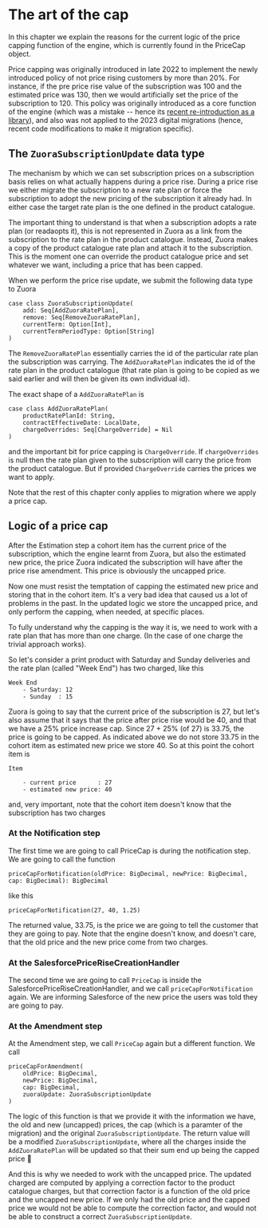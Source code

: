 
# The art of the cap

In this chapter we explain the reasons for the current logic of the price capping function of the engine, which is currently found in the PriceCap object.

Price capping was originally introduced in late 2022 to implement the newly introduced policy of not price rising customers by more than 20%. For instance, if the pre price rise value of the subscription was 100 and the estimated price was 130, then we would artificially set the price of the subscription to 120. This policy was originally introduced as a core function of the engine (which was a mistake -- hence its [recent re-introduction as a library](https://github.com/guardian/price-migration-engine/pull/1006)), and also was not applied to the 2023 digital migrations (hence, recent code modifications to make it migration specific).

## The `ZuoraSubscriptionUpdate` data type

The mechanism by which we can set subscription prices on a subscription basis relies on what actually happens during a price rise. During a price rise we either migrate the subscription to a new rate plan or force the subscription to adopt the new pricing of the subscription it already had. In either case the target rate plan is the one defined in the product catalogue.

The important thing to understand is that when a subscription adopts a rate plan (or readaopts it), this is not represented in Zuora as a link from the subscription to the rate plan in the product catalogue. Instead, Zuora makes a copy of the product catalogue rate plan and attach it to the subscription. This is the moment one can override the product catalogue price and set whatever we want, including a price that has been capped.

When we perform the price rise update, we submit the following data type to Zuora

```
case class ZuoraSubscriptionUpdate(
    add: Seq[AddZuoraRatePlan],
    remove: Seq[RemoveZuoraRatePlan],
    currentTerm: Option[Int],
    currentTermPeriodType: Option[String]
)
```

The `RemoveZuoraRatePlan` essentially carries the id of the particular rate plan the subscription was carrying. The `AddZuoraRatePlan` indicates the id of the rate plan in the product catalogue (that rate plan is going to be copied as we said earlier and will then be given its own individual id). 

The exact shape of a `AddZuoraRatePlan` is

```
case class AddZuoraRatePlan(
    productRatePlanId: String,
    contractEffectiveDate: LocalDate,
    chargeOverrides: Seq[ChargeOverride] = Nil
)
```

and the important bit for price capping is `ChargeOverride`. If `chargeOverrides` is null then the rate plan given to the subscription will carry the price from the product catalogue. But if provided `ChargeOverride` carries the prices we want to apply. 

Note that the rest of this chapter conly applies to migration where we apply a price cap.

## Logic of a price cap

After the Estimation step a cohort item has the current price of the subscription, which the engine learnt from Zuora, but also the estimated new price, the price Zuora indicated the subscription will have after the price rise amendment. This price is obviously the uncapped price.

Now one must resist the temptation of capping the estimated new price and storing that in the cohort item. It's a very bad idea that caused us a lot of problems in the past. In the updated logic we store the uncapped price, and only perform the capping, when needed, at specific places.

To fully understand why the capping is the way it is, we need to work with a rate plan that has more than one charge. (In the case of one charge the trivial approach works).

So let's consider a print product with Saturday and Sunday deliveries and the rate plan (called "Week End") has two charged, like this

```
Week End 
    - Saturday: 12
    - Sunday  : 15
```

Zuora is going to say that the current price of the subscription is 27, but let's also assume that it says that the price after price rise would be 40, and that we have a 25% price increase cap. Since  27 + 25% (of 27) is 33.75, the price is going to be capped. As indicated above we do not store 33.75 in the cohort item as estimated new price we store 40. So at this point the cohort item is 

```
Item

    - current price      : 27
    - estimated new price: 40
```

and, very important, note that the cohort item doesn't know that the subscription has two charges

### At the Notification step

The first time we are going to call PriceCap is during the notification step. We are going to call the function 

```
priceCapForNotification(oldPrice: BigDecimal, newPrice: BigDecimal, cap: BigDecimal): BigDecimal
```

like this 

```
priceCapForNotification(27, 40, 1.25)
```

The returned value, 33.75, is the price we are going to tell the customer that they are going to pay. Note that the engine doesn't know, and doesn't care, that the old price and the new price come from two charges.

### At the SalesforcePriceRiseCreationHandler

The second time we are going to call `PriceCap` is inside the SalesforcePriceRiseCreationHandler, and we call `priceCapForNotification` again. We are informing Salesforce of the new price the users was told they are going to pay.

### At the Amendment step

At the Amendment step, we call `PriceCap` again but a different function. We call 

```
priceCapForAmendment(
    oldPrice: BigDecimal,
    newPrice: BigDecimal,
    cap: BigDecimal,
    zuoraUpdate: ZuoraSubscriptionUpdate
)
```

The logic of this function is that we provide it with the information we have, the old and new (uncapped) prices, the cap (which is a paramter of the migration) and the original `ZuoraSubscriptionUpdate`. The return value will be a modified `ZuoraSubscriptionUpdate`, where all the charges inside the `AddZuoraRatePlan` will be updated so that their sum end up being the capped price 🎉

And this is why we needed to work with the uncapped price. The updated charged are computed by applying a correction factor to the product catalogue charges, but that correction factor is a function of the old price and the uncapped new price. If we only had the old price and the capped price we would not be able to compute the correction factor, and would not be able to construct a correct `ZuoraSubscriptionUpdate`.



